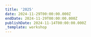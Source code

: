 ```yaml
---
title: '2025'
date: 2024-11-29T00:00:00.000Z
endDate: 2024-11-29T00:00:00.000Z
publishDate: 2024-11-14T00:00:00.000Z
_template: workshop
---
```


